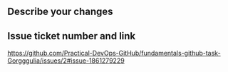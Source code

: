 

## Describe your changes

## Issue ticket number and link

https://github.com/Practical-DevOps-GitHub/fundamentals-github-task-Gorgggulia/issues/2#issue-1861279229


